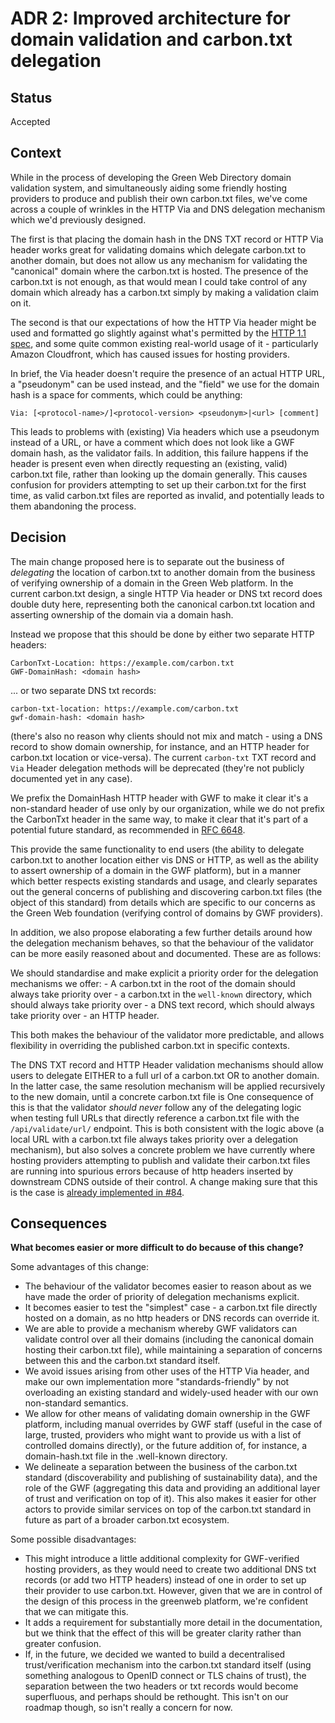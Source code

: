 # ADR 2: Improved architecture for domain validation and carbon.txt delegation

## Status

Accepted

## Context

While in the process of developing the Green Web Directory domain validation system, and simultaneously aiding some friendly hosting providers to produce and publish their own carbon.txt files, we've come across a couple of wrinkles in the HTTP Via and DNS delegation mechanism which we'd previously designed.

The first is that placing the domain hash in the DNS TXT record or HTTP Via header works great for validating domains  which delegate carbon.txt to another domain, but does not allow us any mechanism for validating the "canonical" domain where the carbon.txt is hosted. The presence of the carbon.txt is not enough, as that would mean I could take control of any domain which already has a carbon.txt simply by making a validation claim on it.

The second is that our expectations of how the HTTP Via header might be used and formatted go slightly against what's permitted by the [HTTP 1.1 spec](https://datatracker.ietf.org/doc/html/rfc2616#section-14.45), and some quite common existing real-world usage of it - particularly Amazon Cloudfront, which has caused issues for hosting providers.

In brief, the Via header doesn't require the presence of an actual HTTP URL, a "pseudonym" can be used instead, and the "field" we use for the domain hash is a space for comments, which could be anything:

```
Via: [<protocol-name>/]<protocol-version> <pseudonym>|<url> [comment]
```

This leads to problems with (existing) Via headers which use a pseudonym instead of a URL, or have a comment which does not look like a GWF domain hash, as the validator fails. In addition, this failure happens if the header is present even when directly requesting an (existing, valid) carbon.txt file, rather than looking up the domain generally. This causes confusion for providers attempting to set up their carbon.txt for the first time, as valid carbon.txt files are reported as invalid, and potentially leads to them abandoning the process.

## Decision

The main change proposed here is to separate out the business of _delegating_ the location of carbon.txt to another domain from the business of verifying ownership of a domain in the Green Web platform. In the current carbon.txt design, a single HTTP Via header or DNS txt record does double duty here, representing both the canonical carbon.txt location and asserting ownership of the domain via a domain hash.

Instead we propose that this should be done by either two separate HTTP headers:

```
CarbonTxt-Location: https://example.com/carbon.txt
GWF-DomainHash: <domain hash>
```

... or two separate DNS txt records:

```
carbon-txt-location: https://example.com/carbon.txt
gwf-domain-hash: <domain hash>
```

(there's also no reason why clients should not mix and match - using a DNS record to show domain ownership, for instance, and an HTTP header for carbon.txt location or vice-versa). The current `carbon-txt` TXT record and `Via` Header delegation methods will be deprecated (they're not publicly documented yet in any case).

We prefix the DomainHash HTTP header with GWF to make it clear it's a non-standard header of use only by our organization, while we do not prefix the CarbonTxt header in the same way, to make it clear that it's part of a potential future standard, as recommended in [RFC 6648](https://datatracker.ietf.org/doc/html/rfc6648).

This provide the same functionality to end users (the ability to delegate carbon.txt to another location either vis DNS or HTTP, as well as the ability to assert ownership of a domain in the GWF platform), but in a manner which better respects existing standards and usage, and clearly separates out the general concerns of publishing and discovering carbon.txt files (the object of this standard) from details which are specific to our concerns as the Green Web foundation (verifying control of domains by GWF providers).

In addition, we also propose elaborating a few further details around how the delegation mechanism behaves, so that the behaviour of the validator can be more easily reasoned about and documented. These are as follows:

We should standardise and make explicit a priority order for the delegation mechanisms we offer:
    - A carbon.txt in the root of the domain should always take priority over
    - a carbon.txt in the `well-known` directory, which should always take priority over
    - a DNS text record, which should always take priority over
    - an HTTP header.

This both makes the behaviour of the validator more predictable, and allows flexibility in overriding the published carbon.txt in specific contexts.

The DNS TXT record and HTTP Header validation mechanisms should allow users to delegate EITHER to a full url of a carbon.txt OR to another domain. In the latter case, the same resolution mechanism will be applied recursively to the new domain, until a concrete carbon.txt file is
One consequence of this is that the validator _should never_  follow any of the delegating logic when testing full URLs that directly reference a carbon.txt file with the `/api/validate/url/` endpoint. This is both consistent with the logic above (a local URL with a carbon.txt file always takes priority over a delegation mechanism), but also solves a concrete problem we have currently where hosting providers attempting to publish and validate their carbon.txt files are running into spurious errors because of http headers inserted by downstream CDNS outside of their control. A change making sure that this is the case is [already implemented in #84](https://github.com/thegreenwebfoundation/carbon-txt-validator/pull/84).

## Consequences

**What becomes easier or more difficult to do because of this change?**

Some advantages of this change:

 - The behaviour of the validator becomes easier to reason about as we have made the order of priority of delegation mechanisms explicit.
 - It becomes easier to test the "simplest" case -  a carbon.txt file directly hosted on a domain, as no http headers or DNS records can override it.
 - We are able to provide a mechanism whereby GWF validators can validate control over all their domains (including the canonical domain hosting their carbon.txt file), while maintaining a separation of concerns between this and the carbon.txt standard itself.
 - We avoid issues arising from other uses of the HTTP Via header, and make our own implementation more "standards-friendly" by not overloading an existing standard and widely-used header with our own non-standard semantics.
 - We allow for other means of validating domain ownership in the GWF platform, including manual overrides by GWF staff (useful in the case of large, trusted, providers who might want to provide us with a list of controlled domains directly), or the future addition of, for instance, a domain-hash.txt file in the .well-known directory.
 - We delineate a separation between the business of the carbon.txt standard (discoverability and publishing of sustainability data), and the role of the GWF (aggregating this data and providing an additional layer of trust and verification on top of it). This also makes it easier for other actors to provide similar services on top of the carbon.txt standard in future as part of a broader carbon.txt ecosystem.

Some possible disadvantages:

- This might introduce a little additional complexity for GWF-verified hosting providers, as they would need to create two additional DNS txt records (or add two HTTP headers) instead of one in order to set up their provider to use carbon.txt. However, given that we are in control of the design of this process in the greenweb platform, we're confident that we can mitigate this.
- It adds a requirement for substantially more detail in the documentation, but we think that the effect of this will be greater clarity rather than greater confusion.
- If, in the future, we decided we wanted to build a decentralised trust/verification mechanism into the carbon.txt standard itself (using something analogous to OpenID connect or TLS chains of trust), the separation between the two headers or txt records would become superfluous, and perhaps should be rethought. This isn't on our roadmap though, so isn't really a concern for now.


